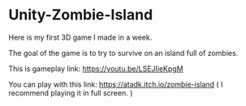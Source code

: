 # Unity-Zombie-Island

Here is my first 3D game I made in a week.

The goal of the game is to try to survive on an island full of zombies.

This is gameplay link: https://youtu.be/LSEJIieKpgM

You can play with this link: https://atadk.itch.io/zombie-island ( I recommend playing it in full screen. )
